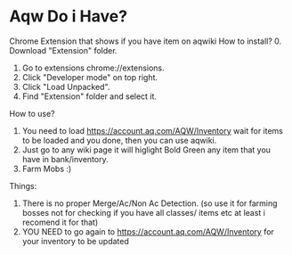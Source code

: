 # Aqw Do i Have? #
Chrome Extension that shows if you have item on aqwiki
How to install?
0. Download "Extension" folder.
1. Go to extensions chrome://extensions.
2. Click "Developer mode" on top right.
3. Click "Load Unpacked".
4. Find "Extension" folder and select it.


How to use?

1. You need to load https://account.aq.com/AQW/Inventory wait for items to be loaded and you done, then you can use aqwiki.
2. Just go to any wiki page it will higlight Bold Green any item that you have in bank/inventory.
3. Farm Mobs :) 




Things:
1. There is no proper Merge/Ac/Non Ac Detection. (so use it for farming bosses not for checking if you have all classes/ items etc at least i recomend it for that)
2. YOU NEED to go again to https://account.aq.com/AQW/Inventory for your inventory to be updated



